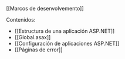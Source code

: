 [[Marcos de desenvolvemento]]

Contenidos:
+ [[Estructura de una aplicación ASP.NET]]
+ [[Global.asax]]
+ [[Configuración de aplicaciones ASP.NET]]
+ [[Páginas de error]]